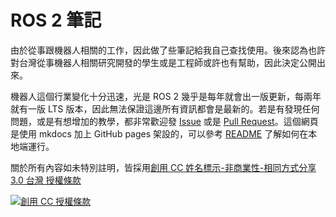# ROS 2 筆記

由於從事跟機器人相關的工作，因此做了些筆記給我自己查找使用。後來認為也許對台灣從事機器人相關研究開發的學生或是工程師或許也有幫助，因此決定公開出來。

機器人這個行業變化十分迅速，光是 ROS 2 幾乎是每年就會出一版更新，每兩年就有一版 LTS 版本，因此無法保證這邊所有資訊都會是最新的。若是有發現任何問題，或是有想增加的教學，都非常歡迎發 [Issue](https://github.com/evshary/ros2-learning/issues) 或是 [Pull Request](https://github.com/evshary/ros2-learning/pulls)。這個網頁是使用 mkdocs 加上 GitHub pages 架設的，可以參考 [README](https://github.com/evshary/ros2-learning) 了解如何在本地端運行。

關於所有內容如未特別註明，皆採用<a rel="license" href="http://creativecommons.org/licenses/by-nc-sa/3.0/tw/">創用 CC 姓名標示-非商業性-相同方式分享 3.0 台灣 授權條款</a>

<a rel="license" href="http://creativecommons.org/licenses/by-nc-sa/3.0/tw/"><img alt="創用 CC 授權條款" style="border-width:0" src="https://i.creativecommons.org/l/by-nc-sa/3.0/tw/88x31.png" /></a>
